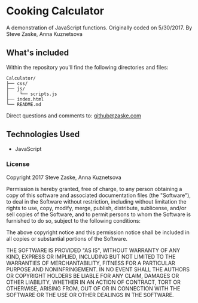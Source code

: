 # Cooking Calculator
A demonstration of JavaScript functions.  Originally coded on 5/30/2017.  By Steve Zaske, Anna Kuznetsova

## What's included
Within the repository you'll find the following directories and files:

```
Calculator/
├── css/
├── js/
│    └── scripts.js
├── index.html
└── README.md
```

Direct questions and comments to: [github@zaske.com](mailto:github@zaske.com)

## Technologies Used
* JavaScript

### License
Copyright 2017 Steve Zaske, Anna Kuznetsova

Permission is hereby granted, free of charge, to any person obtaining a copy of this software and associated documentation files (the "Software"), to deal in the Software without restriction, including without limitation the rights to use, copy, modify, merge, publish, distribute, sublicense, and/or sell copies of the Software, and to permit persons to whom the Software is furnished to do so, subject to the following conditions:

The above copyright notice and this permission notice shall be included in all copies or substantial portions of the Software.

THE SOFTWARE IS PROVIDED "AS IS", WITHOUT WARRANTY OF ANY KIND, EXPRESS OR IMPLIED, INCLUDING BUT NOT LIMITED TO THE WARRANTIES OF MERCHANTABILITY, FITNESS FOR A PARTICULAR PURPOSE AND NONINFRINGEMENT. IN NO EVENT SHALL THE AUTHORS OR COPYRIGHT HOLDERS BE LIABLE FOR ANY CLAIM, DAMAGES OR OTHER LIABILITY, WHETHER IN AN ACTION OF CONTRACT, TORT OR OTHERWISE, ARISING FROM, OUT OF OR IN CONNECTION WITH THE SOFTWARE OR THE USE OR OTHER DEALINGS IN THE SOFTWARE.
